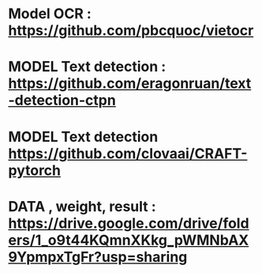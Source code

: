 # Model OCR : https://github.com/pbcquoc/vietocr
# MODEL Text detection : https://github.com/eragonruan/text-detection-ctpn
# MODEL Text detection  https://github.com/clovaai/CRAFT-pytorch

# DATA , weight, result : https://drive.google.com/drive/folders/1_o9t44KQmnXKkg_pWMNbAX9YpmpxTgFr?usp=sharing
